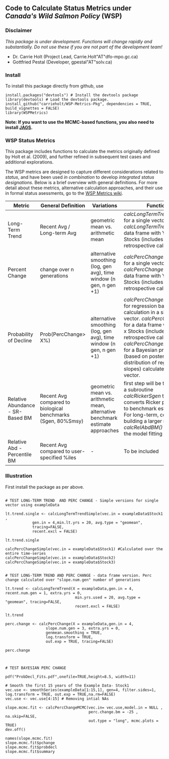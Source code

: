 ## Code to Calculate Status Metrics under *Canada's Wild Salmon Policy* (WSP)


### Disclaimer

*This package is under development. Functions will change rapidly and substantially.
Do not use these if you are not part of the development team!*

* Dr. Carrie Holt (Project Lead, Carrie.Holt"AT"dfo-mpo.gc.ca)
* Gottfried Pestal (Developer, gpestal"AT"solv.ca)


### Install

To install this package directly from github, use

```
install.packages("devtools") # Install the devtools package
library(devtools) # Load the devtools package.
install_github("carrieholt/WSP-Metrics-Pkg", dependencies = TRUE, build_vignettes = FALSE)
library(WSPMetrics)				
```

**Note: If you want to use the MCMC-based functions, you also need to install [JAGS](http://mcmc-jags.sourceforge.net/).**

### WSP Status Metrics

This package includes functions to calculate the metrics originally defined by Holt et al. (2009), and further refined in subsequent test cases and additional explorations. 


The WSP metrics are designed to capture different considerations related to *status*, and have been used *in combination* to develop *integrated status designations*. Below is a brief overview with general definitions. For more detail about these metrics, alternative calculation approaches, and their use in formal status asessments, go to the [WSP Metrics wiki](https://github.com/SOLV-Code/MetricsTest/wiki). 


**Metric** | **General Definition** | **Variations** | **Function** 
-- | -- | -- | --
Long-Term Trend | Recent Avg / Long-term Avg |  geometric mean vs. arithmetic mean |  *calcLongTermTrendSimple()* for a single vector. *calcLongTermTrend()* for a data frame with Years x Stocks (includes retrospective calculations).
Percent Change  | change over n generations | alternative smoothing (log, gen avg), time window (n gen, n gen +1) | *calcPercChangeSimple()* for a single vector. *calcPercChange()* for a data frame with Years x Stocks (includes retrospective calculations).
Probability of Decline | Prob(PercChange> X%) | alternative smoothing (log, gen avg), time window (n gen, n gen +1) |   *calcPercChangeSimple()* for regression based calculation in a single vector. *calcPercChange()* for a data frame with Years x Stocks (includes retrospective calculations). *calcPercChangeMCMC()* for a Bayesian probability (based on posterior distribution of regression slopes) calculate on a single vector.
Relative Abundance - SR-Based BM| Recent Avg compared to biological benchmarks (Sgen, 80%Smsy) | geometric mean vs. arithmetic mean, alternative benchmark estimate approaches | first step will be to integrate a subroutine *calcRickerSgen* that converts Ricker parameters to benchmark estimates. For long-term, consider building a larger module *calcRelAbdBM()* that does the model fitting as well.
Relative Abd - Percentile BM| Recent Avg compared to user-specified %iles | - | To be included


### Illustration

First install the package as per above.

```

# TEST LONG-TERM TREND  AND PERC CHANGE - Simple versions for single vector using exampleData

lt.trend.single <- calcLongTermTrendSimple(vec.in = exampleData$Stock1 ,
            gen.in = 4,min.lt.yrs = 20, avg.type = "geomean",
            tracing=FALSE,
            recent.excl = FALSE)

lt.trend.single

calcPercChangeSimple(vec.in = exampleData$Stock1) #Calculated over the entire time-series
calcPercChangeSimple(vec.in = exampleData$Stock2)
calcPercChangeSimple(vec.in = exampleData$Stock3)


# TEST LONG-TERM TREND AND PERC CHANGE - data frame version. Perc change calculated over "slope.num.gen" number of generations

lt.trend <- calcLongTermTrend(X = exampleData,gen.in = 4, recent.num.gen = 1, extra.yrs = 0,
                               min.yrs.used = 20, avg.type = "geomean", tracing=FALSE,
                               recent.excl = FALSE)

lt.trend

perc.change <- calcPercChange(X = exampleData,gen.in = 4,
                  slope.num.gen = 3, extra.yrs = 0,
                  genmean.smoothing = TRUE,
                  log.transform = TRUE,
                  out.exp = TRUE, tracing=FALSE)

perc.change



# TEST BAYESIAN PERC CHANGE

pdf("ProbDecl_Fits.pdf",onefile=TRUE,height=8.5, width=11)

# Smooth the first 15 years of the Example Data- Stock1
vec.use <- smoothSeries(exampleData[1:15,1], gen=4, filter.sides=1, log.transform = TRUE, out.exp = TRUE,na.rm=FALSE)
vec.use <- vec.use[4:15] # Removing intial NAs

slope.mcmc.fit <- calcPercChangeMCMC(vec.in= vec.use,model.in = NULL ,
                                     perc.change.bm = -25 , na.skip=FALSE,
                                     out.type = "long", mcmc.plots = TRUE)
dev.off()

names(slope.mcmc.fit)
slope.mcmc.fit$pchange
slope.mcmc.fit$probdecl
slope.mcmc.fit$summary



```




